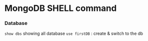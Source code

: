 # MongoDB SHELL command
### Database
``
show dbs
``
showing all database
`use firstDB` : create & switch to the db